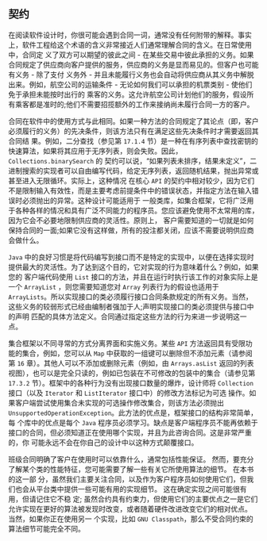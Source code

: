 ## 契约

在阅读软件设计时，你很可能会遇到合同一词，通常没有任何附带的解释。事实上，软件工程给这个术语的含义非常接近人们通常理解合同的含义。在日常使用中，合同定
义了双方可以期望的彼此之间 - 在某些交易中彼此承担的义务。如果合同规定了供应商向客户提供的服务，供应商的义务是显而易见的。但客户也可能有义务 - 除了支付
义务外 - 并且未能履行义务也会自动将供应商从其义务中解脱出来。例如，航空公司的运输条件 - 无论如何我们可以承担的机票类别 - 使他们免于承担未能按时出行的
乘客的义务。这允许航空公司计划他们的服务，假设所有乘客都是准时的;他们不需要招揽额外的工作来接纳尚未履行合同一方的客户。

合同在软件中的使用方式与此相同。如果一种方法的合同规定了其论点（即，客户必须履行的义务）的先决条件，则该方法只有在满足这些先决条件时才需要返回其合同结
果。例如，二分查找（参见第 `17.1.4` 节）是一种在有序列表中查找密钥的快速算法，如果将其应用于无序列表，则会失败。因此，`Collections.binarySearch` 的
契约可以说，“如果列表未排序，结果未定义”，二进制搜索的实现者可以自由编写代码，给定无序列表，返回随机结果，抛出异常或甚至进入无限循环。实际上，这种情况
在核心 `API` 的契约中相对较少，因为它们不是限制输入有效性，而是主要考虑前提条件中的错误状态，并指定方法在输入错误时必须抛出的异常。这种设计可能适用于
一般类库，如集合框架，它将广泛用于各种各样的情况和具有广泛不同能力的程序员。您应该避免使用不太常用的库，因为它会不必要地限制供应商的灵活性。原则上，
客户需要知道的一切就是如何保持合同的一面;如果它没有这样做，所有的投注都关闭，应该不需要说明供应商会做什么。

`Java` 中的良好习惯是将代码编写到接口而不是特定的实现中，以便在选择实现时提供最大的灵活性。为了达到这个目的，它对实现的行为意味着什么？例如，如果您的
客户端代码使用 `List` 接口的方法，并且在运行时执行该工作的对象实际上是一个 `ArrayList` ，则您需要知道您对 `Array` 列表行为的假设也适用于 
`ArrayLists`。所以实现接口的类必须履行接口合同条款规定的所有义务。当然，这些义务的较弱形式已经由编制者强加于人;声明实现接口的类必须提供与接口中的声明
匹配的具体方法定义。合同通过指定这些方法的行为来进一步说明这一点。

集合框架以不同寻常的方式分离界面和实施义务。某些 `API` 方法返回具有受限功能的集合，例如，您可以从 `Map` 中获取的一组键可以删除但不添加元素（请参阅第
`16` 章）。其他人可以不添加或删除元素（例如，由 `Arrays.asList` 返回的列表视图），也可以是完全只读的，例如已包装在不可修改的包装中的集合（请参见第
`17.3.2` 节）。框架中的各种行为没有出现接口数量的爆炸，设计师将 `Collection` 接口（以及 `Iterator` 和 `ListIterator` 接口中）的修改方法标记为可选
操作。如果客户端尝试使用集合未实现的可选操作修改集合，则该方法必须抛出 `UnsupportedOperationException`。此方法的优点是，框架接口的结构非常简单，每
个库中的优点是每个 `Java` 程序员必须学习。缺点是客户端程序员不能再依赖于接口的合同，但必须知道正在使用哪个实现，并且为此咨询合同。这是非常严重的，你
可能永远不会在你自己的设计中以这种方式颠覆接口。

班级合同明确了客户在使用时可以依靠什么，通常包括性能保证。 然而，要充分了解某个类的性能特征，您可能需要了解一些有关它所使用算法的细节。 在本书的这一部
分，虽然我们主要关注合同，以及作为客户程序员如何使用它们，但我们也会从平台类中提供一些可能有用的实现细节。 这在确定实现之间可能很有用，但请记住它不稳
定; 虽然合约具有约束力，但使用它们的主要优点之一是它们允许实现在更好的算法被发现时改变，或者随着硬件改进改变它们的相对优点。 当然，如果你正在使用另一
个实现，比如 `GNU Classpath`，那么不受合同约束的算法细节可能完全不同。







